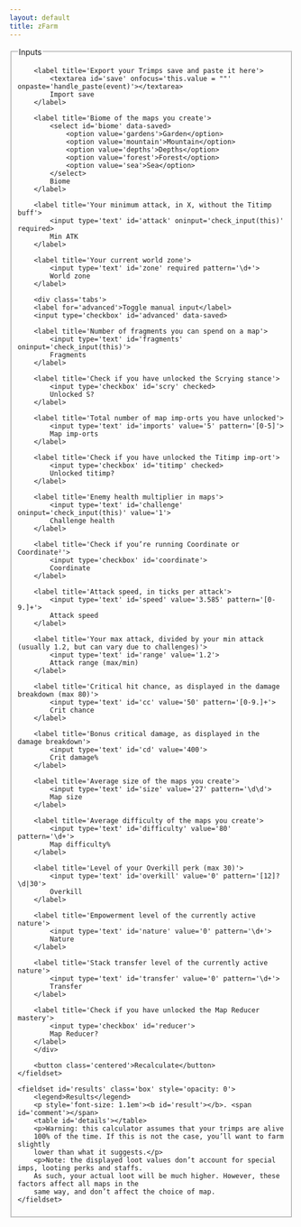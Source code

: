 ```yaml
---
layout: default
title: zFarm
---
```


<form class='flexbox' action='javascript:try_main()'>
	<fieldset class='box'>
		<legend>Inputs</legend>

		<label title='Export your Trimps save and paste it here'>
			<textarea id='save' onfocus='this.value = ""' onpaste='handle_paste(event)'></textarea>
			Import save
		</label>

		<label title='Biome of the maps you create'>
			<select id='biome' data-saved>
				<option value='gardens'>Garden</option>
				<option value='mountain'>Mountain</option>
				<option value='depths'>Depths</option>
				<option value='forest'>Forest</option>
				<option value='sea'>Sea</option>
			</select>
			Biome
		</label>

		<label title='Your minimum attack, in X, without the Titimp buff'>
			<input type='text' id='attack' oninput='check_input(this)' required>
			Min ATK
		</label>

		<label title='Your current world zone'>
			<input type='text' id='zone' required pattern='\d+'>
			World zone
		</label>

		<div class='tabs'>
		<label for='advanced'>Toggle manual input</label>
		<input type='checkbox' id='advanced' data-saved>

		<label title='Number of fragments you can spend on a map'>
			<input type='text' id='fragments' oninput='check_input(this)'>
			Fragments
		</label>

		<label title='Check if you have unlocked the Scrying stance'>
			<input type='checkbox' id='scry' checked>
			Unlocked S?
		</label>

		<label title='Total number of map imp-orts you have unlocked'>
			<input type='text' id='imports' value='5' pattern='[0-5]'>
			Map imp-orts
		</label>

		<label title='Check if you have unlocked the Titimp imp-ort'>
			<input type='checkbox' id='titimp' checked>
			Unlocked titimp?
		</label>

		<label title='Enemy health multiplier in maps'>
			<input type='text' id='challenge' oninput='check_input(this)' value='1'>
			Challenge health
		</label>

		<label title='Check if you’re running Coordinate or Coordinate²'>
			<input type='checkbox' id='coordinate'>
			Coordinate
		</label>

		<label title='Attack speed, in ticks per attack'>
			<input type='text' id='speed' value='3.585' pattern='[0-9.]+'>
			Attack speed
		</label>

		<label title='Your max attack, divided by your min attack (usually 1.2, but can vary due to challenges)'>
			<input type='text' id='range' value='1.2'>
			Attack range (max/min)
		</label>

		<label title='Critical hit chance, as displayed in the damage breakdown (max 80)'>
			<input type='text' id='cc' value='50' pattern='[0-9.]+'>
			Crit chance
		</label>

		<label title='Bonus critical damage, as displayed in the damage breakdown'>
			<input type='text' id='cd' value='400'>
			Crit damage%
		</label>

		<label title='Average size of the maps you create'>
			<input type='text' id='size' value='27' pattern='\d\d'>
			Map size
		</label>

		<label title='Average difficulty of the maps you create'>
			<input type='text' id='difficulty' value='80' pattern='\d+'>
			Map difficulty%
		</label>

		<label title='Level of your Overkill perk (max 30)'>
			<input type='text' id='overkill' value='0' pattern='[12]?\d|30'>
			Overkill
		</label>

		<label title='Empowerment level of the currently active nature'>
			<input type='text' id='nature' value='0' pattern='\d+'>
			Nature
		</label>

		<label title='Stack transfer level of the currently active nature'>
			<input type='text' id='transfer' value='0' pattern='\d+'>
			Transfer
		</label>

		<label title='Check if you have unlocked the Map Reducer mastery'>
			<input type='checkbox' id='reducer'>
			Map Reducer?
		</label>
		</div>

		<button class='centered'>Recalculate</button>
	</fieldset>

	<fieldset id='results' class='box' style='opacity: 0'>
		<legend>Results</legend>
		<p style='font-size: 1.1em'><b id='result'></b>. <span id='comment'></span>
		<table id='details'></table>
		<p>Warning: this calculator assumes that your trimps are alive
		100% of the time. If this is not the case, you’ll want to farm slightly
		lower than what it suggests.</p>
		<p>Note: the displayed loot values don’t account for special imps, looting perks and staffs.
		As such, your actual loot will be much higher. However, these factors affect all maps in the
		same way, and don’t affect the choice of map.
	</fieldset>
</form>

<script src="/lz-string.js"></script>
<script src="trimps.js"></script>
<script src="zfarm.js"></script>
